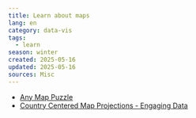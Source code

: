 ```yaml
---
title: Learn about maps
lang: en
category: data-vis
tags:
  - learn
season: winter
created: 2025-05-16
updated: 2025-05-16
sources: Misc
---
```


- [Any Map Puzzle](https://bothness.github.io/anymap/)
- [Country Centered Map Projections - Engaging Data](https://engaging-data.com/country-centered-map-projections/)
